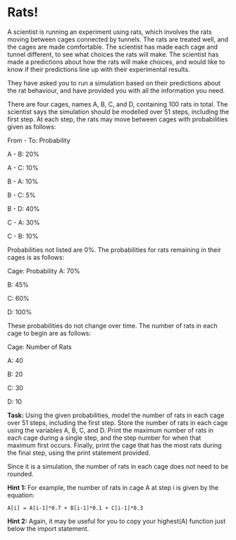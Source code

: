 # Rats!

A scientist is running an experiment using rats, which involves the rats moving between cages connected by tunnels. The rats are treated well, and the cages are made comfortable. The scientist has made each cage and tunnel different, to see what choices the rats will make. The scientist has made a predictions about how the rats will make choices, and would like to know if their predictions line up with their experimental results.

They have asked you to run a simulation based on their predictions about the rat behaviour, and have provided you with all the information you need.

There are four cages, names A, B, C, and D, containing 100 rats in total. The scientist says the simulation should be modelled over 51 steps, including the first step. At each step, the rats may move between cages with probabilities given as follows:

From - To: Probability

A - B: 20%

A - C: 10%

B - A: 10%

B - C: 5%

B - D: 40%

C - A: 30%

C - B: 10%


Probabilities not listed are 0%. The probabilities for rats remaining in their cages is as follows:


Cage: Probability
A: 70%

B: 45%

C: 60%

D: 100%


These probabilities do not change over time. The number of rats in each cage to begin are as follows:

Cage: Number of Rats

A: 40

B: 20

C: 30

D: 10


**Task:** Using the given probabilities, model the number of rats in each cage over 51 steps, including the first step. Store the number of rats in each cage using the variables A, B, C, and D. Print the maximum number of rats in each cage during a single step, and the step number for when that maximum first occurs. Finally, print the cage that has the most rats during the final step, using the print statement provided.

Since it is a simulation, the number of rats in each cage does not need to be rounded. 

**Hint 1:** For example, the number of rats in cage A at step i is given by the equation: 

`A[i] = A[i-1]*0.7 + B[i-1]*0.1 + C[i-1]*0.3`

**Hint 2:** Again, it may be useful for you to copy your highest(A) function just below the import statement.

